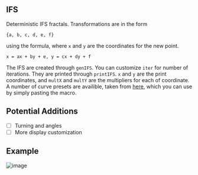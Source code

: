 ## IFS

Deterministic IFS fractals. Transformations are in the form

```{a, b, c, d, e, f}```

using the formula, where ```x``` and ```y``` are the coordinates for the new point.

```x = ax + by + e, y = cx + dy + f```

The IFS are created through ```genIFS```. You can customize ```iter``` for number of iterations. They are printed through ```printIFS```. ```x``` and ```y``` are the print coordinates, and ```multX``` and ```multY``` are the multipliers for each of coordinate. A number of curve presets are availible, taken from [here](http://paulbourke.net/fractals/ifs/), which you can use by simply pasting the macro.

## Potential Additions
- [ ] Turning and angles
- [ ] More display customization

## Example
![image](https://i.imgur.com/hhkWwgw.png)
